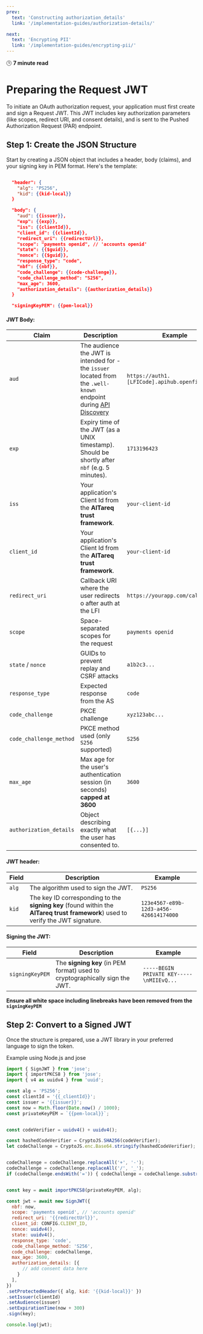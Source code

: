 ```yaml
---
prev: 
  text: 'Constructing authorization_details'
  link: '/implementation-guides/authorization-details/'

next:
  text: 'Encrypting PII'
  link: '/implementation-guides/encrypting-pii/'
---
```


🕒 **7 minute read**

# Preparing the Request JWT

To initiate an OAuth authorization request, your application must  first create and sign a Request JWT. This JWT includes key authorization parameters (like scopes, redirect URI, and consent details), and is sent to the Pushed Authorization Request (PAR) endpoint.

## Step 1: Create the JSON Structure

Start by creating a JSON object that includes a header, body (claims), and your signing key in PEM format. Here's the template:

```json

  "header": {
    "alg": "PS256",
    "kid": {{kid-local}}
  }

  "body": {
    "aud": {{issuer}},
    "exp": {{exp}},
    "iss": {{clientId}},
    "client_id": {{clientId}},
    "redirect_uri": {{redirectUrl}},
    "scope": "payments openid", // 'accounts openid'
    "state": {{$guid}},
    "nonce": {{$guid}},
    "response_type": "code",
    "nbf": {{nbf}},
    "code_challenge": {{code-challenge}},
    "code_challenge_method": "S256",
    "max_age": 3600,
    "authorization_details": {{authorization_details}}
  }

  "signingKeyPEM": {{pem-local}}
```

#### JWT Body:


| Claim                  | Description                                                                                     | Example                     |
|------------------------|-------------------------------------------------------------------------------------------------|-----------------------------|
| `aud`                  | The audience the JWT is intended for - the `issuer` located from the `.well-known` endpoint during [API Discovery](/getting-started/api-discovery)                                                   | `https://auth1.[LFICode].apihub.openfinance.ae` |
| `exp`                  | Expiry time of the JWT (as a UNIX timestamp). Should be shortly after `nbf` (e.g. 5 minutes).                                                        | `1713196423`                |
| `iss`                  | Your application's Client Id from the **AlTareq trust framework**.                                                    | `your-client-id`            |
| `client_id`            | Your application's Client Id from the **AlTareq trust framework**.                                                      | `your-client-id`            |
| `redirect_uri`         | Callback URI where the user redirects o after auth at the LFI                                                        | `https://yourapp.com/callback`    |
| `scope`                | Space-separated scopes for the request                                                          | `payments openid`           |
| `state` / `nonce`      | GUIDs to prevent replay and CSRF attacks                                                        | `a1b2c3...`                  |
| `response_type`        | Expected response from the AS                                                                   | `code`                      |
| `code_challenge`       | PKCE challenge                                                                                  | `xyz123abc...`              |
| `code_challenge_method`| PKCE method used (only `S256` supported)                                                        | `S256`                      |
| `max_age`              | Max age for the user's authentication session (in seconds) **capped at 3600**                                      | `3600`                      |
| `authorization_details`| Object describing exactly what the user has consented to.                          | `[{...}]`                     |




#### JWT header:


| Field   | Description                                                                                       | Example                                   |
|---------|---------------------------------------------------------------------------------------------------|-------------------------------------------|
| `alg`   | The algorithm used to sign the JWT.                                                               | `PS256`                                   |
| `kid`   | The key ID corresponding to the **signing key** (found within the **AlTareq trust framework**) used to verify the JWT signature.                      | `123e4567-e89b-12d3-a456-426614174000`     |


#### Signing the JWT:

| Field             | Description                                                                                      | Example                                  |
|------------------|--------------------------------------------------------------------------------------------------|------------------------------------------|
| `signingKeyPEM`  | The **signing key** (in PEM format) used to cryptographically sign the JWT.                      | `-----BEGIN PRIVATE KEY-----\nMIIEvQ...` |


**Ensure all white space including linebreaks have been removed from the `signingKeyPEM`**  



## Step 2: Convert to a Signed JWT
Once the structure is prepared, use a JWT library in your preferred language to sign the token.

Example using Node.js and jose

```js
import { SignJWT } from 'jose';
import { importPKCS8 } from 'jose';
import { v4 as uuidv4 } from 'uuid';

const alg = 'PS256';
const clientId = '{{_clientId}}';
const issuer = '{{issuer}}';
const now = Math.floor(Date.now() / 1000);
const privateKeyPEM = `{{pem-local}}`;


const codeVerifier = uuidv4() + uuidv4();

const hashedCodeVerifier = CryptoJS.SHA256(codeVerifier);
let codeChallenge = CryptoJS.enc.Base64.stringify(hashedCodeVerifier);


codeChallenge = codeChallenge.replaceAll('+', '-');
codeChallenge = codeChallenge.replaceAll('/', '_');
if (codeChallenge.endsWith('=')) { codeChallenge = codeChallenge.substring(0, codeChallenge.length - 1) }


const key = await importPKCS8(privateKeyPEM, alg);

const jwt = await new SignJWT({
  nbf: now,
  scope: 'payments openid', // 'accounts openid'
  redirect_uri: '{{redirectUrl}}',
  client_id: CONFIG.CLIENT_ID,
  nonce: uuidv4(),
  state: uuidv4(),
  response_type: 'code',
  code_challenge_method: 'S256',
  code_challenge: codeChallenge,
  max_age: 3600,
  authorization_details: [{
      // add consent data here
    }
  ],
})
.setProtectedHeader({ alg, kid: '{{kid-local}}' })
.setIssuer(clientId)
.setAudience(issuer)
.setExpirationTime(now + 300)
.sign(key);

console.log(jwt);
```
